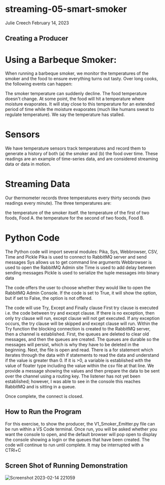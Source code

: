 # streaming-05-smart-smoker
Julie Creech 
February 14, 2023
## Creating a Producer

# Using a Barbeque Smoker:
When running a barbeque smoker, we monitor the temperatures of the smoker and the food to ensure everything turns out tasty. Over long cooks, the following events can happen:

The smoker temperature can suddenly decline.
The food temperature doesn't change. At some point, the food will hit a temperature where moisture evaporates. It will stay close to this temperature for an extended period of time while the moisture evaporates (much like humans sweat to regulate temperature). We say the temperature has stalled.

# Sensors
We have temperature sensors track temperatures and record them to generate a history of both (a) the smoker and (b) the food over time. These readings are an example of time-series data, and are considered streaming data or data in motion.

# Streaming Data
Our thermometer records three temperatures every thirty seconds (two readings every minute). The three temperatures are:

the temperature of the smoker itself.
the temperature of the first of two foods, Food A.
the temperature for the second of two foods, Food B.

# Python Code
The Python code will import several modules: Pika, Sys, Webbrowser, CSV, Time and Pickle
Pika is used to connect to RabbitMQ server and send messages
Sys allows us to get command line arguments
Webbrowser is used to open the RabbitMQ Admin site
Time is used to add delay between sending messages
Pickle is used to serialize the tuple messages into binary data

The code offers the user to choose whether they would like to open the RabbitMQ Admin Console. If the code is set to True, it will show the option, but if set to False, the option is not offered.

The code will use Try, Except and Finally clause
First try clause is executed i.e. the code between try and except clause. If there is no exception, then only try clause will run, except clause will not get executed. If any exception occurs, the try clause will be skipped and except clause will run. 
Within the Try function the blocking connection is created to the RabbitMQ server, then a channel is established.
First, the queues are deleted to clear old messages, and then the queues are created. The queues are durable so the messages will persist, which is why they have to be deleted in the beginning. 
Next, the file is open and read. There is a for statement which iterates through the data with if statements to read the data and understand if the value is greater than 0. If it is >0, a variable is established with the value of floater type including the value within the csv file at that line. 
We provide a message showing the values and then prepare the data to be sent over the channel using a routing key. 
The listener has not yet been established; however, I was able to see in the console this reaches RabbitMQ and is sitting in a queue.

Once complete, the connect is closed. 
## How to Run the Program
For this exercise, to show the producer, the V1_Smoker_Emitter.py file can be run within a VS Code terminal. Once run, you will be asked whether you want the console to open, and the default browser will pop open to display the console showing a login or the queues that have been created. 
The code will continue to run until complete. It may be interrupted with a CTRl+C

## Screen Shot of Running Demonstration
![Screenshot 2023-02-14 221059](https://user-images.githubusercontent.com/89232631/218927714-b31acb34-850c-4ec3-8a91-7ba4da1b0741.jpg)
